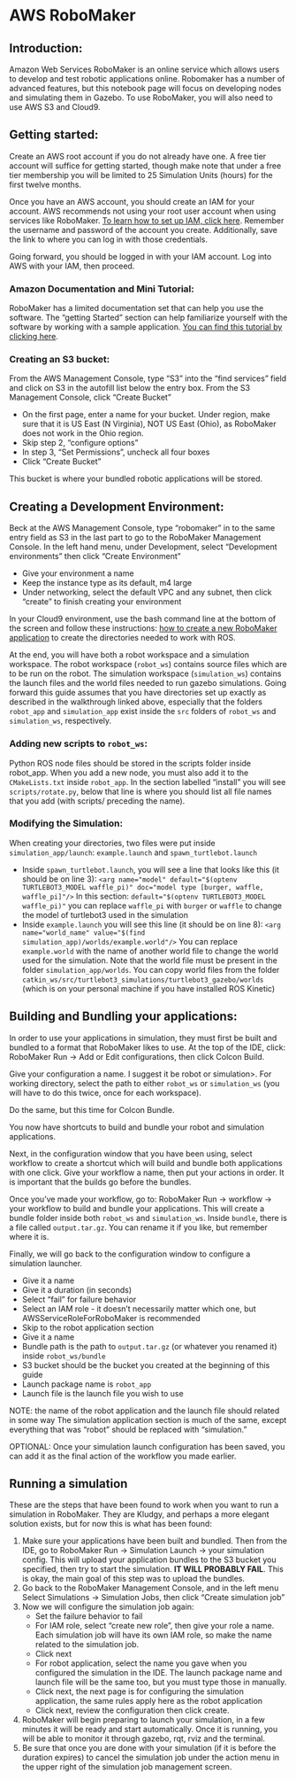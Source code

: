 # AWS RoboMaker

## Introduction:

Amazon Web Services RoboMaker is an online service which allows users to develop and test robotic applications online. Robomaker has a number of advanced features, but this notebook page will focus on developing nodes and simulating them in Gazebo. To use RoboMaker, you will also need to use AWS S3 and Cloud9.

## Getting started:

Create an AWS root account if you do not already have one. A free tier account will suffice for getting started, though make note that under a free tier membership you will be limited to 25 Simulation Units \(hours\) for the first twelve months.

Once you have an AWS account, you should create an IAM for your account. AWS recommends not using your root user account when using services like RoboMaker. [To learn how to set up IAM, click here](https://docs.aws.amazon.com/IAM/latest/UserGuide/getting-started_create-admin-group.html). Remember the username and password of the account you create. Additionally, save the link to where you can log in with those credentials.

Going forward, you should be logged in with your IAM account. Log into AWS with your IAM, then proceed.

### Amazon Documentation and Mini Tutorial:

RoboMaker has a limited documentation set that can help you use the software. The “getting Started” section can help familiarize yourself with the software by working with a sample application. [You can find this tutorial by clicking here](https://docs.aws.amazon.com/robomaker/latest/dg/getting-started.html).

### Creating an S3 bucket:

From the AWS Management Console, type “S3” into the “find services” field and click on S3 in the autofill list below the entry box. From the S3 Management Console, click “Create Bucket”

* On the first page, enter a name for your bucket. Under region, make sure that it is US East \(N Virginia\), NOT US East \(Ohio\), as RoboMaker does not work in the Ohio region.
* Skip step 2, “configure options”
* In step 3, “Set Permissions”, uncheck all four boxes
* Click “Create Bucket”

This bucket is where your bundled robotic applications will be stored.

## Creating a Development Environment:

Beck at the AWS Management Console, type “robomaker” in to the same entry field as S3 in the last part to go to the RoboMaker Management Console. In the left hand menu, under Development, select “Development environments” then click “Create Environment”

* Give your environment a name
* Keep the instance type as its default, m4 large
* Under networking, select the default VPC and any subnet, then click “create” to finish creating your environment

In your Cloud9 environment, use the bash command line at the bottom of the screen and follow these instructions: [how to create a new RoboMaker application](https://docs.aws.amazon.com/robomaker/latest/dg/application-create-new.html) to create the directories needed to work with ROS.

At the end, you will have both a robot workspace and a simulation workspace. The robot workspace \(`robot_ws`\) contains source files which are to be run on the robot. The simulation workspace \(`simulation_ws`\) contains the launch files and the world files needed to run gazebo simulations. Going forward this guide assumes that you have directories set up exactly as described in the walkthrough linked above, especially that the folders `robot_app` and `simulation_app` exist inside the `src` folders of `robot_ws` and `simulation_ws`, respectively.

### Adding new scripts to `robot_ws`:

Python ROS node files should be stored in the scripts folder inside robot\_app. When you add a new node, you must also add it to the `CMakeLists.txt` inside `robot_app`. In the section labelled “install” you will see `scripts/rotate.py`, below that line is where you should list all file names that you add \(with scripts/ preceding the name\).

### Modifying the Simulation:

When creating your directories, two files were put inside `simulation_app/launch`: `example.launch` and `spawn_turtlebot.launch`

* Inside `spawn_turtlebot.launch`, you will see a line that looks like this \(it should be on line 3\): `<arg name="model" default="$(optenv TURTLEBOT3_MODEL waffle_pi)" doc="model type [burger, waffle, waffle_pi]"/>` In this section: `default="$(optenv TURTLEBOT3_MODEL waffle_pi)"` you can replace `waffle_pi` with `burger` or `waffle` to change the model of turtlebot3 used in the simulation
* Inside `example.launch` you will see this line \(it should be on line 8\): `<arg name="world_name" value="$(find simulation_app)/worlds/example.world"/>` You can replace `example.world` with the name of another world file to change the world used for the simulation. Note that the world file must be present in the folder `simulation_app/worlds`. You can copy world files from the folder `catkin_ws/src/turtlebot3_simulations/turtlebot3_gazebo/worlds` \(which is on your personal machine if you have installed ROS Kinetic\)

## Building and Bundling your applications:

In order to use your applications in simulation, they must first be built and bundled to a format that RoboMaker likes to use. At the top of the IDE, click: RoboMaker Run → Add or Edit configurations, then click Colcon Build.

Give your configuration a name. I suggest it be  robot or  simulation&gt;. For working directory, select the path to either `robot_ws` or `simulation_ws` \(you will have to do this twice, once for each workspace\).

Do the same, but this time for Colcon Bundle.

You now have shortcuts to build and bundle your robot and simulation applications.

Next, in the configuration window that you have been using, select workflow to create a shortcut which will build and bundle both applications with one click. Give your workflow a name, then put your actions in order. It is important that the builds go before the bundles.

Once you’ve made your workflow, go to: RoboMaker Run → workflow → your workflow to build and bundle your applications. This will create a bundle folder inside both `robot_ws` and `simulation_ws`. Inside `bundle`, there is a file called `output.tar.gz`. You can rename it if you like, but remember where it is.

Finally, we will go back to the configuration window to configure a simulation launcher.

* Give it a name
* Give it a duration \(in seconds\)
* Select “fail” for failure behavior
* Select an IAM role - it doesn’t necessarily matter which one, but AWSServiceRoleForRoboMaker is recommended
* Skip to the robot application section
* Give it a name
* Bundle path is the path to `output.tar.gz` \(or whatever you renamed it\) inside `robot_ws/bundle`
* S3 bucket should be the bucket you created at the beginning of this guide
* Launch package name is `robot_app`
* Launch file is the launch file you wish to use

NOTE: the name of the robot application and the launch file should related in some way The simulation application section is much of the same, except everything that was “robot” should be replaced with “simulation.”

OPTIONAL: Once your simulation launch configuration has been saved, you can add it as the final action of the workflow you made earlier.

## Running a simulation

These are the steps that have been found to work when you want to run a simulation in RoboMaker. They are Kludgy, and perhaps a more elegant solution exists, but for now this is what has been found:

1. Make sure your applications have been built and bundled. Then from the IDE, go to RoboMaker Run → Simulation Launch → your simulation config. This will upload your application bundles to the S3 bucket you specified, then try to start the simulation. **IT WILL PROBABLY FAIL**. This is okay, the main goal of this step was to upload the bundles.
2. Go back to the RoboMaker Management Console, and in the left menu Select Simulations → Simulation Jobs, then click “Create simulation job”
3. Now we will configure the simulation job again:
   * Set the failure behavior to fail
   * For IAM role, select “create new role”, then give your role a name. Each simulation job will have its own IAM role, so make the name related to the simulation job.
   * Click next
   * For robot application, select the name you gave when you configured the simulation in the IDE. The launch package name and launch file will be the same too, but you must type those in manually.
   * Click next, the next page is for configuring the simulation application, the same rules apply here as the robot application
   * Click next, review the configuration then click create.
4. RoboMaker will begin preparing to launch your simulation, in a few minutes it will be ready and start automatically. Once it is running, you will be able to monitor it through gazebo, rqt, rviz and the terminal.
5. Be sure that once you are done with your simulation \(if it is before the duration expires\) to cancel the simulation job under the action menu in the upper right of the simulation job management screen.

